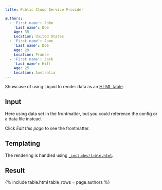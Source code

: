 ```yaml
---
title: Public Cloud Service Provider

authors:
  - 'First name': John
    'Last name': Doe
    Age: 35
    Location: United States
  - 'First name': Jane
    'Last name': Doe
    Age: 29
    Location: France
  - 'First name': Jack
    'Last name': Hill
    Age: 25
    Location: Australia
---
```


Showcase of using Liquid to render data as an [HTML table][].

## Input

Here using data set in the frontmatter, but you could reference the config or a data file instead.

Click _Edit this page_ to see the frontmatter.


## Templating

The rendering is handled using [`_includes/table.html`](https://github.com/MichaelCurrin/fractal/blob/master/_includes/table.html).


## Result

{% include table.html table_rows = page.authors %}



[HTML table]: https://michaelcurrin.github.io/code-cookbook/recipes/jekyll/snippets/html-table.html
